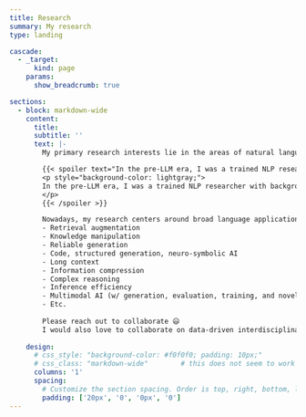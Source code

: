 ```yaml
---
title: Research
summary: My research
type: landing

cascade:
  - _target:
      kind: page
    params:
      show_breadcrumb: true

sections:
  - block: markdown-wide
    content:
      title:
      subtitle: ''
      text: |-
        My primary research interests lie in the areas of natural language processing (NLP) and machine learning (ML). The ultimate goal is to build general intelligent machines that can understand, interact, and help human beings on a wide variety of tasks with trustworthiness and efficiency. I am glad to see LLMs are bringing us one step closer 🤔

        {{< spoiler text="In the pre-LLM era, I was a trained NLP researcher with background and expertise in..." >}}
        <p style="background-color: lightgray;">
        In the pre-LLM era, I was a trained NLP researcher with background and expertise in, for example, generative models with Transformers, decoding algorithms and trustworthy generation with different resources. I have worked on a wide range of core NLP tasks and methodologies such as sequence to sequence techniques for text generations (automatic summarization, neural machine translation, etc.) and sequence to graph generations (semantic parsing, program generation, etc.) for semantic understanding. My thesis was on <a href="https://dash.harvard.edu/handle/1/37375860">Generating Semantic Graphs for Natural Language</a>.
        </p>
        {{< /spoiler >}}

        Nowadays, my research centers around broad language applications and generative AI, where language includes natural language but can also be considered as any sequential information such as code, serialized visual representations, embodied actions, etc. I am motivated to better understand and improve state-of-the-art deep learning models such as (large) language models (LLMs) and multimodal models, on a variety of aspects such as efficiency, knowledge representation and memorization, factualness, AI safety, fair evaluation, reasoning and planning. Some of the topics could be:
        - Retrieval augmentation
        - Knowledge manipulation
        - Reliable generation
        - Code, structured generation, neuro-symbolic AI
        - Long context
        - Information compression
        - Complex reasoning
        - Inference efficiency
        - Multimodal AI (w/ generation, evaluation, training, and novel applications)
        - Etc.
    
        Please reach out to collaborate 😃
        I would also love to collaborate on data-driven interdisciplinary applications, such as applying core NLP/ML techniques in many problems such as in science, sociology, and engineering.
    
    design:
      # css_style: "background-color: #f0f0f0; padding: 10px;"
      # css_class: "markdown-wide"        # this does not seem to work
      columns: '1'
      spacing:
        # Customize the section spacing. Order is top, right, bottom, left.
        padding: ['20px', '0', '0px', '0']
---
```

